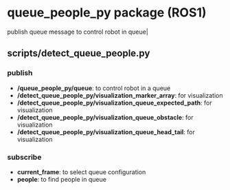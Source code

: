 # queue_people_py package (ROS1)

publish queue message to control robot in queue|

## scripts/detect_queue_people.py

### publish
- **/queue_people_py/queue**: to control robot in a queue
- **/detect_queue_people_py/visualization_marker_array**: for visualization
- **/detect_queue_people_py/visualization_queue_expected_path**: for visualization
- **/detect_queue_people_py/visualization_queue_obstacle**: for visualization
- **/detect_queue_people_py/visualization_queue_head_tail**: for visualization

### subscribe
- **current_frame**: to select queue configuration
- **people**: to find people in queue
